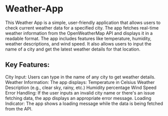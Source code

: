 # Weather-App
This Weather App is a simple, user-friendly application that allows users to check current weather data for a specified city. The app fetches real-time weather information from the OpenWeatherMap API and displays it in a readable format. The app includes features like temperature, humidity, weather descriptions, and wind speed. It also allows users to input the name of a city and get the latest weather details for that location.

## Key Features:

City Input: Users can type in the name of any city to get weather details.
Weather Information: The app displays:
Temperature in Celsius
Weather Description (e.g., clear sky, rainy, etc.)
Humidity percentage
Wind Speed
Error Handling: If the user inputs an invalid city name or there's an issue fetching data, the app displays an appropriate error message.
Loading Indicator: The app shows a loading message while the data is being fetched from the API.
